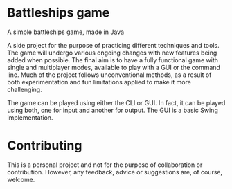 # Battleships game
A simple battleships game, made in Java

A side project for the purpose of practicing different techniques and tools. The game will undergo various ongoing changes with new features being added when possible. The final aim is to have a fully functional game with single and multiplayer modes, available to play with a GUI or the command line. Much of the project follows unconventional methods, as a result of both experimentation and fun limitations applied to make it more challenging.

The game can be played using either the CLI or GUI. In fact, it can be played using both, one for input and another for output. The GUI is a basic Swing implementation.

# Contributing
This is a personal project and not for the purpose of collaboration or contribution. However, any feedback, advice or suggestions are, of course, welcome.
